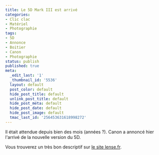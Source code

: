 ```yaml
---
title: Le 5D Mark III est arrivé
categories:
- Clic clac
- Matériel
- Photographie
tags:
- 5D
- Annonce
- Boitier
- Canon
- Photographie
status: publish
published: true
meta:
  _edit_last: '1'
  _thumbnail_id: '5536'
  layout: default
  post_color: default
  hide_post_title: default
  unlink_post_title: default
  hide_post_meta: default
  hide_post_date: default
  hide_post_image: default
  tmac_last_id: '256453631618998272'
---
```

Il était attendue depuis bien des mois (années ?). Canon a annoncé hier l'arrivé de la nouvelle version du 5D.

Vous trouverez un très bon descriptif sur <a title="Le déscriptif du 5D MarkIII sur lense.fr" href="https://www.lense.fr/2012/03/02/canon-eos-5d-mark-iii-le-prodige-enfin-complet/">le site lense.fr</a>.
